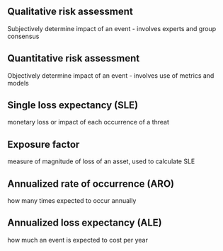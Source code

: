 ## Qualitative risk assessment
Subjectively determine impact of an event - involves experts and group consensus 

## Quantitative risk assessment
Objectively determine impact of an event - involves use of metrics and models

## Single loss expectancy (SLE)
monetary loss or impact of each occurrence of a threat

## Exposure factor
measure of magnitude of loss of an asset, used to calculate SLE

## Annualized rate of occurrence (ARO)
how many times expected to occur annually

## Annualized loss expectancy (ALE)
how much an event is expected to cost per year

